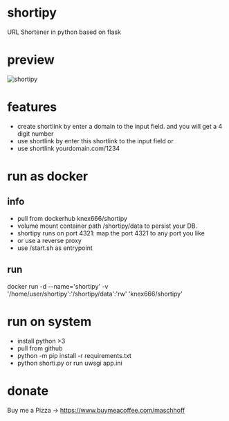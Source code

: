 # shortipy
URL Shortener in python based on flask

# preview

![shortipy](https://i.ibb.co/WFtD0nc/sp.jpg)

# features

* create shortlink by enter a domain to the input field. and you will get a 4 digit number
* use shortlink by enter this shortlink to the input field or
* use shortlink yourdomain.com/1234

# run as docker

## info

* pull from dockerhub knex666/shortipy 
* volume mount container path /shortipy/data to persist your DB.
* shortipy runs on port 4321: map the port 4321 to any port you like
* or use a reverse proxy
* use /start.sh as entrypoint


## run

   docker run -d --name='shortipy' -v '/home/user/shortipy':'/shortipy/data':'rw' 'knex666/shortipy'

# run on system

* install python >3
* pull from github
* python -m pip install -r requirements.txt
* python shorti.py or run uwsgi app.ini

# donate
Buy me a Pizza -> https://www.buymeacoffee.com/maschhoff
